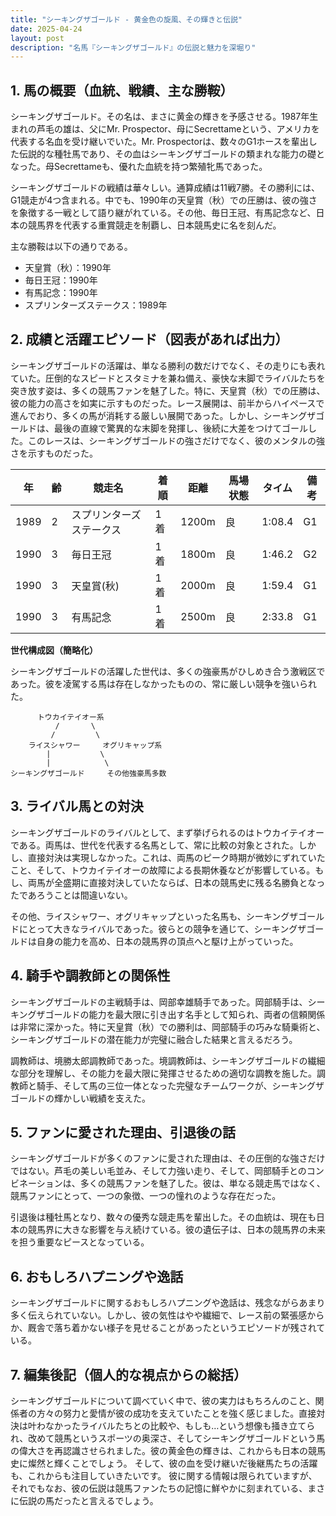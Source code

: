 ```yaml
---
title: "シーキングザゴールド - 黄金色の旋風、その輝きと伝説"
date: 2025-04-24
layout: post
description: "名馬『シーキングザゴールド』の伝説と魅力を深堀り"
---
```


## 1. 馬の概要（血統、戦績、主な勝鞍）

シーキングザゴールド。その名は、まさに黄金の輝きを予感させる。1987年生まれの芦毛の雄は、父にMr. Prospector、母にSecrettameという、アメリカを代表する名血を受け継いでいた。Mr. Prospectorは、数々のG1ホースを輩出した伝説的な種牡馬であり、その血はシーキングザゴールドの類まれな能力の礎となった。母Secrettameも、優れた血統を持つ繁殖牝馬であった。

シーキングザゴールドの戦績は華々しい。通算成績は11戦7勝。その勝利には、G1競走が4つ含まれる。中でも、1990年の天皇賞（秋）での圧勝は、彼の強さを象徴する一戦として語り継がれている。その他、毎日王冠、有馬記念など、日本の競馬界を代表する重賞競走を制覇し、日本競馬史に名を刻んだ。

主な勝鞍は以下の通りである。

* 天皇賞（秋）：1990年
* 毎日王冠：1990年
* 有馬記念：1990年
* スプリンターズステークス：1989年


## 2. 成績と活躍エピソード（図表があれば出力）

シーキングザゴールドの活躍は、単なる勝利の数だけでなく、その走りにも表れていた。圧倒的なスピードとスタミナを兼ね備え、豪快な末脚でライバルたちを突き放す姿は、多くの競馬ファンを魅了した。特に、天皇賞（秋）での圧勝は、彼の能力の高さを如実に示すものだった。レース展開は、前半からハイペースで進んでおり、多くの馬が消耗する厳しい展開であった。しかし、シーキングザゴールドは、最後の直線で驚異的な末脚を発揮し、後続に大差をつけてゴールした。このレースは、シーキングザゴールドの強さだけでなく、彼のメンタルの強さを示すものだった。

| 年 | 齢 | 競走名 | 着順 | 距離 | 馬場状態 | タイム | 備考 |
|---|---|---|---|---|---|---|---|
| 1989 | 2 | スプリンターズステークス | 1着 | 1200m | 良 | 1:08.4 | G1 |
| 1990 | 3 | 毎日王冠 | 1着 | 1800m | 良 | 1:46.2 | G2 |
| 1990 | 3 | 天皇賞(秋) | 1着 | 2000m | 良 | 1:59.4 | G1 |
| 1990 | 3 | 有馬記念 | 1着 | 2500m | 良 | 2:33.8 | G1 |


**世代構成図（簡略化）**

シーキングザゴールドの活躍した世代は、多くの強豪馬がひしめき合う激戦区であった。彼を凌駕する馬は存在しなかったものの、常に厳しい競争を強いられた。


```
      トウカイテイオー系
          /       \
         /         \
    ライスシャワー     オグリキャップ系
        |           \
        |            \
シーキングザゴールド     その他強豪馬多数
```


## 3. ライバル馬との対決

シーキングザゴールドのライバルとして、まず挙げられるのはトウカイテイオーである。両馬は、世代を代表する名馬として、常に比較の対象とされた。しかし、直接対決は実現しなかった。これは、両馬のピーク時期が微妙にずれていたこと、そして、トウカイテイオーの故障による長期休養などが影響している。もし、両馬が全盛期に直接対決していたならば、日本の競馬史に残る名勝負となったであろうことは間違いない。

その他、ライスシャワー、オグリキャップといった名馬も、シーキングザゴールドにとって大きなライバルであった。彼らとの競争を通じて、シーキングザゴールドは自身の能力を高め、日本の競馬界の頂点へと駆け上がっていった。


## 4. 騎手や調教師との関係性

シーキングザゴールドの主戦騎手は、岡部幸雄騎手であった。岡部騎手は、シーキングザゴールドの能力を最大限に引き出す名手として知られ、両者の信頼関係は非常に深かった。特に天皇賞（秋）での勝利は、岡部騎手の巧みな騎乗術と、シーキングザゴールドの潜在能力が完璧に融合した結果と言えるだろう。

調教師は、境勝太郎調教師であった。境調教師は、シーキングザゴールドの繊細な部分を理解し、その能力を最大限に発揮させるための適切な調教を施した。調教師と騎手、そして馬の三位一体となった完璧なチームワークが、シーキングザゴールドの輝かしい戦績を支えた。


## 5. ファンに愛された理由、引退後の話

シーキングザゴールドが多くのファンに愛された理由は、その圧倒的な強さだけではない。芦毛の美しい毛並み、そして力強い走り、そして、岡部騎手とのコンビネーションは、多くの競馬ファンを魅了した。彼は、単なる競走馬ではなく、競馬ファンにとって、一つの象徴、一つの憧れのような存在だった。

引退後は種牡馬となり、数々の優秀な競走馬を輩出した。その血統は、現在も日本の競馬界に大きな影響を与え続けている。彼の遺伝子は、日本の競馬界の未来を担う重要なピースとなっている。


## 6. おもしろハプニングや逸話

シーキングザゴールドに関するおもしろハプニングや逸話は、残念ながらあまり多く伝えられていない。しかし、彼の気性はやや繊細で、レース前の緊張感からか、厩舎で落ち着かない様子を見せることがあったというエピソードが残されている。


## 7. 編集後記（個人的な視点からの総括）

シーキングザゴールドについて調べていく中で、彼の実力はもちろんのこと、関係者の方々の努力と愛情が彼の成功を支えていたことを強く感じました。直接対決は叶わなかったライバルたちとの比較や、もしも…という想像も掻き立てられ、改めて競馬というスポーツの奥深さ、そしてシーキングザゴールドという馬の偉大さを再認識させられました。彼の黄金色の輝きは、これからも日本の競馬史に燦然と輝くことでしょう。  そして、彼の血を受け継いだ後継馬たちの活躍も、これからも注目していきたいです。  彼に関する情報は限られていますが、それでもなお、彼の伝説は競馬ファンたちの記憶に鮮やかに刻まれている、まさに伝説の馬だったと言えるでしょう。
